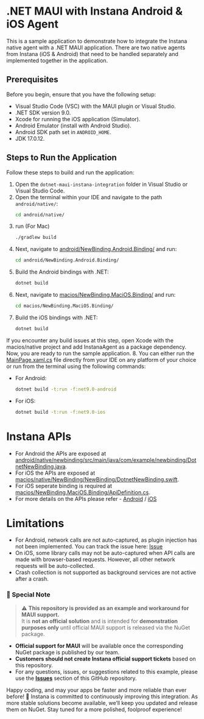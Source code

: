 # .NET MAUI with Instana Android & iOS Agent

This is a sample application to demonstrate how to integrate the Instana native agent with a .NET MAUI application. There are two native agents from Instana (iOS & Android) that need to be handled separately and implemented together in the application.

## Prerequisites

Before you begin, ensure that you have the following setup:

- Visual Studio Code (VSC) with the MAUI plugin or Visual Studio.
- .NET SDK version 9.0.
- Xcode for running the iOS application (Simulator).
- Android Emulator (install with Android Studio).
- Android SDK path set in `ANDROID_HOME`.
- JDK 17.0.12.

## Steps to Run the Application

Follow these steps to build and run the application:

1. Open the `dotnet-maui-instana-integration` folder in Visual Studio or Visual Studio Code.
2. Open the terminal within your IDE and navigate to the path `android/native/`:
   ```bash
   cd android/native/
3. run (For Mac)
    ```bash
    ./gradlew build 
4. Next, navigate to [android/NewBinding.Android.Binding/](android/NewBinding.Android.Binding/) and run:
   ```bash
   cd android/NewBinding.Android.Binding/
5. Build the Android bindings with .NET: 
   ```bash
   dotnet build
6. Next, navigate to [macios/NewBinding.MaciOS.Binding/](macios/NewBinding.MaciOS.Binding/) and run:
   ```bash
   cd macios/NewBinding.MaciOS.Binding/
7. Build the iOS bindings with .NET:
   ```bash
   dotnet build
 If you encounter any build issues at this step, open Xcode with the macios/native project and add InstanaAgent as a package dependency.
Now, you are ready to run the sample application.
8. You can either run the [MainPage.xaml.cs](sample/MainPage.xaml.cs) file directly from your IDE on any platform of your choice or run from the terminal using the following commands:
- For Android:
    ```bash
    dotnet build -t:run -f:net9.0-android
- For iOS:
    ```bash
    dotnet build -t:run -f:net9.0-ios
# Instana APIs

 - For Android the APIs are exposed at [android/native/newbinding/src/main/java/com/example/newbinding/DotnetNewBinding.java](android/native/newbinding/src/main/java/com/example/newbinding/DotnetNewBinding.java). 
 - For iOS the APIs are exposed at [macios/native/NewBinding/NewBinding/DotnetNewBinding.swift](macios/native/NewBinding/NewBinding/DotnetNewBinding.swift).
 - For iOS seperate binding is required at [macios/NewBinding.MaciOS.Binding/ApiDefinition.cs](macios/NewBinding.MaciOS.Binding/ApiDefinition.cs). 
 - For more details on the APIs please refer - [Android](https://www.ibm.com/docs/en/instana-observability/current?topic=applications-android-api) / [iOS](https://www.ibm.com/docs/en/instana-observability/current?topic=applications-ios-api)

 # Limitations
 - For Android, network calls are not auto-captured, as plugin injection has not been implemented. You can track the issue here: [Issue](https://github.com/CommunityToolkit/Maui.NativeLibraryInterop/issues/83)
 - On iOS, some library calls may not be auto-captured when API calls are made with browser-based requests. However, all other network requests will be auto-collected.
 - Crash collection is not supported as background services are not active after a crash.

 ### 📌 Special Note

> ⚠️ **This repository is provided as an example and workaround for MAUI support.**  
> It is **not an official solution** and is intended for **demonstration purposes only** until official MAUI support is released via the NuGet package.

- **Official support for MAUI** will be available once the corresponding NuGet package is published by our team.
- **Customers should not create Instana official support tickets** based on this repository.
- For any questions, issues, or suggestions related to this example, please use the **[Issues](https://github.com/instana/awesome-eum/issues)** section of this GitHub repository.


 
 Happy coding, and may your apps be faster and more reliable than ever before! 🚀
Instana is committed to continuously improving this integration. As more stable solutions become available, we’ll keep you updated and release them on NuGet. Stay tuned for a more polished, foolproof experience!
